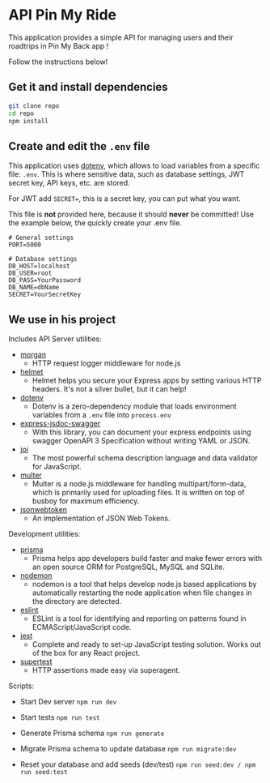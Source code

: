# API Pin My Ride

This application provides a simple API for managing users and their roadtrips in Pin My Back app !

Follow the instructions below!

## Get it and install dependencies

```sh
git clone repo
cd repo
npm install
```

## Create and edit the `.env` file

This application uses [dotenv](https://www.npmjs.com/package/dotenv), which allows to load variables from a specific file: `.env`. This is where sensitive data, such as database settings, JWT secret key, API keys, etc. are stored.

For JWT add `SECRET=`, this is a secret key, you can put what you want.

This file is **not** provided here, because it should **never** be committed! Use the example below, the quickly create your .env file.

```
# General settings
PORT=5000

# Database settings
DB_HOST=localhost
DB_USER=root
DB_PASS=YourPassword
DB_NAME=dbName
SECRET=YourSecretKey
```

## We use in his project

Includes API Server utilities:

- [morgan](https://www.npmjs.com/package/morgan)
  - HTTP request logger middleware for node.js
- [helmet](https://www.npmjs.com/package/helmet)
  - Helmet helps you secure your Express apps by setting various HTTP headers. It's not a silver bullet, but it can help!
- [dotenv](https://www.npmjs.com/package/dotenv)
  - Dotenv is a zero-dependency module that loads environment variables from a `.env` file into `process.env`
- [express-jsdoc-swagger](https://www.npmjs.com/package/express-jsdoc-swagger)
  - With this library, you can document your express endpoints using swagger OpenAPI 3 Specification without writing YAML or JSON.
- [joi](https://www.npmjs.com/package/joi)
  - The most powerful schema description language and data validator for JavaScript.
- [multer](https://www.npmjs.com/package/multer)
  - Multer is a node.js middleware for handling multipart/form-data, which is primarily used for uploading files. It is written on top of busboy for maximum efficiency.
- [jsonwebtoken](https://www.npmjs.com/package/jsonwebtoken)
  - An implementation of JSON Web Tokens.


Development utilities:

- [prisma](https://www.npmjs.com/package/@prisma/cli)
  - Prisma helps app developers build faster and make fewer errors with an open source ORM for PostgreSQL, MySQL and SQLite.
- [nodemon](https://www.npmjs.com/package/nodemon)
  - nodemon is a tool that helps develop node.js based applications by automatically restarting the node application when file changes in the directory are detected.
- [eslint](https://www.npmjs.com/package/eslint)
  - ESLint is a tool for identifying and reporting on patterns found in ECMAScript/JavaScript code.
- [jest](https://www.npmjs.com/package/jest)
  - Complete and ready to set-up JavaScript testing solution. Works out of the box for any React project.
- [supertest](https://www.npmjs.com/package/supertest)
  - HTTP assertions made easy via superagent.
  
  
Scripts:

- Start Dev server
```npm run dev```
- Start tests
```npm run test```

- Generate Prisma schema
```npm run generate```
- Migrate Prisma schema to update database
```npm run migrate:dev```
- Reset your database and add seeds (dev/test)
```npm run seed:dev / npm run seed:test```

